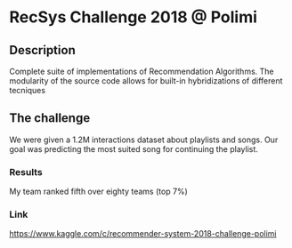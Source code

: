 # RecSys Challenge 2018 @ Polimi

## Description
Complete suite of implementations of Recommendation Algorithms. The modularity of the source code allows for built-in hybridizations of different tecniques

## The challenge
We were given a 1.2M interactions dataset about playlists and songs. Our goal was predicting the most suited song for continuing the playlist.

### Results
My team ranked fifth over eighty teams (top 7%)

### Link
https://www.kaggle.com/c/recommender-system-2018-challenge-polimi

